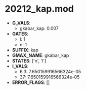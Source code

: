 # 20212_kap.mod

- **G_VALS**:
  - gkabar_kap: 0.007
- **GATES**:
  - l: 1
  - n: 1
- **SUFFIX**: kap
- **GMAX_NAME**: gkabar_kap
- **STATES**: ['n', 'l']
- **I_VALS**:
  - 6.3: 7.650159916566324e-05
  - 37: 7.650159916566324e-05
- **ERROR_FLAGS**: []
